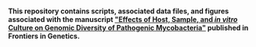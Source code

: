 #### This repository contains scripts, associated data files, and figures associated with the manuscript ["Effects of Host, Sample, and *in vitro* Culture on Genomic Diversity of Pathogenic Mycobacteria"](https://doi.org/10.3389/fgene.2019.00477) published in Frontiers in Genetics.

